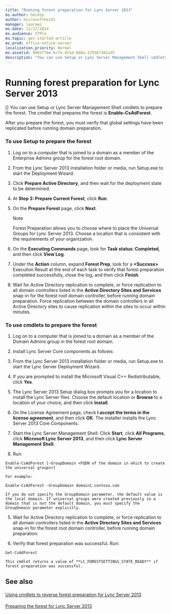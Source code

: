 ```yaml
---
title: "Running forest preparation for Lync Server 2013"
ms.author: heidip
author: microsoftheidi
manager: laurawi
ms.date: 11/17/2014
ms.audience: ITPro
ms.topic: get-started-article
ms.prod: office-online-server
localization_priority: Normal
ms.assetid: 9d62f7be-bcfe-421d-8d8a-225567102a35
description: "You can use Setup or Lync Server Management Shell cmdlets to prepare the forest. The cmdlet that prepares the forest is Enable-CsAdForest ."
---
```


# Running forest preparation for Lync Server 2013
[]
You can use Setup or Lync Server Management Shell cmdlets to prepare the forest. The cmdlet that prepares the forest is **Enable-CsAdForest**. 
  
After you prepare the forest, you must verify that global settings have been replicated before running domain preparation.
  
### To use Setup to prepare the forest

1. Log on to a computer that is joined to a domain as a member of the Enterprise Admins group for the forest root domain.
    
2. From the Lync Server 2013 installation folder or media, run Setup.exe to start the Deployment Wizard.
    
3. Click **Prepare Active Directory**, and then wait for the deployment state to be determined.
    
4. At **Step 3: Prepare Current Forest**, click **Run**.
    
5. On the **Prepare Forest** page, click **Next**.
    
    > [!NOTE]
    > Forest Preparation allows you to choose where to place the Universal Groups for Lync Server 2013. Choose a location that is consistent with the requirements of your organization. 
  
6. On the **Executing Commands** page, look for **Task status: Completed**, and then click **View Log**.
    
7. Under the **Action** column, expand **Forest Prep**, look for a **\<Success\>** Execution Result at the end of each task to verify that forest preparation completed successfully, close the log, and then click **Finish**.
    
8. Wait for Active Directory replication to complete, or force replication to all domain controllers listed in the **Active Directory Sites and Services** snap-in for the forest root domain controller, before running domain preparation. Force replication between the domain controllers in all Active Directory sites to cause replication within the sites to occur within minutes. 
    
### To use cmdlets to prepare the forest

1. Log on to a computer that is joined to a domain as a member of the Domain Admins group in the forest root domain.
    
2. Install Lync Server Core components as follows:
    
1. From the Lync Server 2013 installation folder or media, run Setup.exe to start the Lync Server Deployment Wizard.
    
2. If you are prompted to install the Microsoft Visual C++ Redistributable, click **Yes**.
    
3. The Lync Server 2013 Setup dialog box prompts you for a location to install the Lync Server files. Choose the default location or **Browse** to a location of your choice, and then click **Install**.
    
4. On the License Agreement page, check **I accept the terms in the license agreement**, and then click **OK**. The installer installs the Lync Server 2013 Core Components.
    
3. Start the Lync Server Management Shell: Click **Start**, click **All Programs**, click **Microsoft Lync Server 2013**, and then click **Lync Server Management Shell**.
    
4. Run:
    
  ```
  Enable-CsAdForest [-GroupDomain <FQDN of the domain in which to create the universal groups>]
  ```

    For example:
    
  ```
  Enable-CsAdForest -GroupDomain domain1.contoso.com 
  ```

    If you do not specify the GroupDomain parameter, the default value is the local domain. If universal groups were created previously in a domain that is not the default domain, you must specify the GroupDomain parameter explicitly. 
    
5. Wait for Active Directory replication to complete, or force replication to all domain controllers listed in the **Active Directory Sites and Services** snap-in for the forest root domain controller, before running domain preparation. 
    
6. Verify that forest preparation was successful. Run:
    
  ```
  Get-CsAdForest 
  ```

    This cmdlet returns a value of **LC_FORESTSETTINGS_STATE_READY** if forest preparation was successful. 
    
## See also

#### 

[Using cmdlets to reverse forest preparation for Lync Server 2013](using-cmdlets-to-reverse-forest-preparation.md)
#### 

[Preparing the forest for Lync Server 2013](preparing-the-forest.md)

